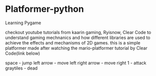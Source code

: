 # Platformer-python
Learning Pygame


checkout youtube tutorials from kaarin gaming, Ryisnow, Clear Code 
to understand gaming mechnanics and how different libraries are used 
to achieve the effects and mechanisms of 2D games. this is a simple platformer
made after watching the mario-platformer tutorial by Clear Code(link below)


space - jump
left arrow - move left
right arrow - move right
1 - attack
graytiles - dead
